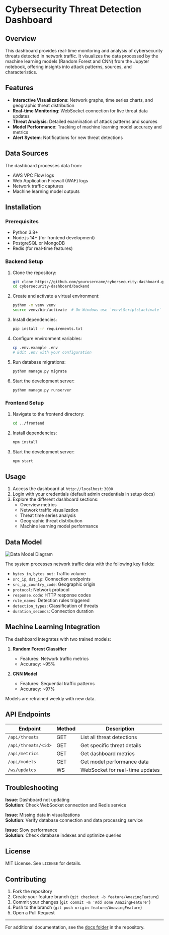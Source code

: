 # Cybersecurity Threat Detection Dashboard


## Overview

This dashboard provides real-time monitoring and analysis of cybersecurity threats detected in network traffic. It visualizes the data processed by the machine learning models (Random Forest and CNN) from the Jupyter notebook, offering insights into attack patterns, sources, and characteristics.

## Features

- **Interactive Visualizations**: Network graphs, time series charts, and geographic threat distribution
- **Real-time Monitoring**: WebSocket connection for live threat data updates
- **Threat Analysis**: Detailed examination of attack patterns and sources
- **Model Performance**: Tracking of machine learning model accuracy and metrics
- **Alert System**: Notifications for new threat detections

## Data Sources

The dashboard processes data from:
- AWS VPC Flow logs
- Web Application Firewall (WAF) logs
- Network traffic captures
- Machine learning model outputs

## Installation

### Prerequisites

- Python 3.8+
- Node.js 14+ (for frontend development)
- PostgreSQL or MongoDB
- Redis (for real-time features)

### Backend Setup

1. Clone the repository:
   ```bash
   git clone https://github.com/yourusername/cybersecurity-dashboard.git
   cd cybersecurity-dashboard/backend
   ```

2. Create and activate a virtual environment:
   ```bash
   python -m venv venv
   source venv/bin/activate  # On Windows use `venv\Scripts\activate`
   ```

3. Install dependencies:
   ```bash
   pip install -r requirements.txt
   ```

4. Configure environment variables:
   ```bash
   cp .env.example .env
   # Edit .env with your configuration
   ```

5. Run database migrations:
   ```bash
   python manage.py migrate
   ```

6. Start the development server:
   ```bash
   python manage.py runserver
   ```

### Frontend Setup

1. Navigate to the frontend directory:
   ```bash
   cd ../frontend
   ```

2. Install dependencies:
   ```bash
   npm install
   ```

3. Start the development server:
   ```bash
   npm start
   ```

## Usage

1. Access the dashboard at `http://localhost:3000`
2. Login with your credentials (default admin credentials in setup docs)
3. Explore the different dashboard sections:
   - Overview metrics
   - Network traffic visualization
   - Threat time series analysis
   - Geographic threat distribution
   - Machine learning model performance


## Data Model

![Data Model Diagram](data-model.png)

The system processes network traffic data with the following key fields:

- `bytes_in`, `bytes_out`: Traffic volume
- `src_ip`, `dst_ip`: Connection endpoints  
- `src_ip_country_code`: Geographic origin
- `protocol`: Network protocol
- `response.code`: HTTP response codes
- `rule_names`: Detection rules triggered
- `detection_types`: Classification of threats
- `duration_seconds`: Connection duration

## Machine Learning Integration

The dashboard integrates with two trained models:

1. **Random Forest Classifier**
   - Features: Network traffic metrics
   - Accuracy: ~95%
   
2. **CNN Model**  
   - Features: Sequential traffic patterns
   - Accuracy: ~97%

Models are retrained weekly with new data.

## API Endpoints

| Endpoint | Method | Description |
|----------|--------|-------------|
| `/api/threats` | GET | List all threat detections |
| `/api/threats/<id>` | GET | Get specific threat details |
| `/api/metrics` | GET | Get dashboard metrics |
| `/api/models` | GET | Get model performance data |
| `/ws/updates` | WS | WebSocket for real-time updates |

## Troubleshooting

**Issue**: Dashboard not updating  
**Solution**: Check WebSocket connection and Redis service

**Issue**: Missing data in visualizations  
**Solution**: Verify database connection and data processing service

**Issue**: Slow performance  
**Solution**: Check database indexes and optimize queries

## License

MIT License. See `LICENSE` for details.

## Contributing

1. Fork the repository
2. Create your feature branch (`git checkout -b feature/AmazingFeature`)
3. Commit your changes (`git commit -m 'Add some AmazingFeature'`)
4. Push to the branch (`git push origin feature/AmazingFeature`)
5. Open a Pull Request

---

For additional documentation, see the [docs folder](docs/) in the repository.
